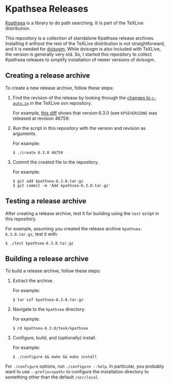 # Kpathsea Releases

[Kpathsea] is a library to do path searching. It is part of the TeXLive
distribution.

[Kpathsea]: https://tug.org/kpathsea/

This repository is a collection of standalone Kpathsea release archives.
Installing it without the rest of the TeXLive distribution is not
straightforward, and it is needed for [dvisvgm]. While dvisvgm is also included
with TeXLive, the version is generally very old. So, I started this repository
to collect Kpathsea releases to simplify installation of newer versions of
dvisvgm.

[dvisvgm]: https://github.com/mgieseki/dvisvgm

## Creating a release archive

To create a new release archive, follow these steps:

1. Find the revision of the release by looking through the [changes to
   `c-auto.in`] in the TeXLive svn repository.

   For example, [this diff] shows that version 6.3.0 (see `KPSEVERSION`)
   was released at revision 46759.

2. Run the script in this repository with the version and revision as
   arguments.

   For example:

   ```
   $ ./create 6.3.0 46759
   ```

3. Commit the created file to the repository.

   For example:

   ```
   $ git add kpathsea-6.3.0.tar.gz
   $ git commit -m 'Add kpathsea-6.3.0.tar.gz'
   ```

[changes to `c-auto.in`]: https://www.tug.org/svn/texlive/trunk/Build/source/texk/kpathsea/c-auto.in?sortby=date&view=log
[this diff]: https://www.tug.org/svn/texlive/trunk/Build/source/texk/kpathsea/c-auto.in?r1=46545&r2=46759

## Testing a release archive

After creating a release archive, test it for building using the `test` script
in this repository.

For example, assuming you created the release archive `kpathsea-6.3.0.tar.gz`,
test it with:

```
$ ./test kpathsea-6.3.0.tar.gz
```

## Building a release archive

To build a release archive, follow these steps:

1. Extract the archive.

   For example:

   ```
   $ tar xzf kpathsea-6.3.0.tar.gz
   ```

2. Navigate to the `kpathsea` directory.

   For example:

   ```
   $ cd kpathsea-6.3.0/texk/kpathsea
   ```

3. Configure, build, and (optionally) install.

   For example:

   ```
   $ ./configure && make && make install
   ```

For `./configure` options, run `./configure --help`. In particular, you probably
want to use `--prefix=<path>` to configure the installation directory to
something other than the default `/usr/local`.
